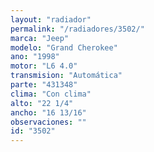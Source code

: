 ```yaml
---
layout: "radiador"
permalink: "/radiadores/3502/"
marca: "Jeep"
modelo: "Grand Cherokee"
ano: "1998"
motor: "L6 4.0"
transmision: "Automática"
parte: "431348"
clima: "Con clima"
alto: "22 1/4"
ancho: "16 13/16"
observaciones: ""
id: "3502"
---
```


